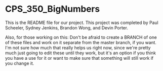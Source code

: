 # CPS_350_BigNumbers
This is the README file for our project.
This project was completed by Paul Scheeler, Sydney Jenkins, Brandon Wong, and Devin Porter. 

Also, for those working on this: Don't be afraid to create a BRANCH of one of these files and work on it separate from the master branch, if you want. I'm not sure how much that really helps us right now, since we're pretty much just going to edit these until they work, but it's an option if you think you have a use for it or want to make sure that something will still work if you change it.
